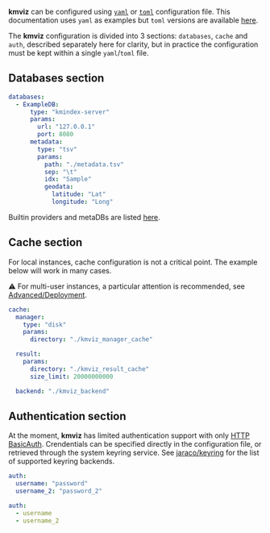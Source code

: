 **kmviz** can be configured using [`yaml`](https://yaml.org/) or [`toml`](https://toml.io/en/) configuration file. This documentation uses `yaml` as examples but `toml` versions are available [here]().

The **kmviz** configuration is divided into 3 sections: `databases`, `cache` and `auth`, described separately here for clarity, but in practice the configuration must be kept within a single `yaml`/`toml` file.

## Databases section

```yaml title="config.yaml (databases section)"
databases:
  - ExampleDB:
      type: "kmindex-server"
      params:
        url: "127.0.0.1"
        port: 8080
      metadata:
        type: "tsv"
        params:
          path: "./metadata.tsv"
          sep: "\t"
          idx: "Sample"
          geodata:
            latitude: "Lat"
            longitude: "Long"
```

Builtin providers and metaDBs are listed [here](builtin.md).

## Cache section

For local instances, cache configuration is not a critical point. The example below will work in many cases.

:warning: For multi-user instances, a particular attention is recommended, see [Advanced/Deployment](deploy.md).

```yaml
cache:
  manager:
    type: "disk"
    params:
      directory: "./kmviz_manager_cache"

  result:
    params:
      directory: "./kmviz_result_cache"
      size_limit: 20000000000

  backend: "./kmviz_backend"
```

## Authentication section

At the moment, **kmviz** has limited authentication support with only [HTTP BasicAuth](). Crendentials can be specified directly in the configuration file, or retrieved through the system keyring service. See [jaraco/keyring](https://github.com/jaraco/keyring) for the list of supported keyring backends.
 
```yaml title="Inline"
auth:
  username: "password"
  username_2: "password_2"
```

```yaml title="Keyring"
auth:
  - username
  - username_2
```
